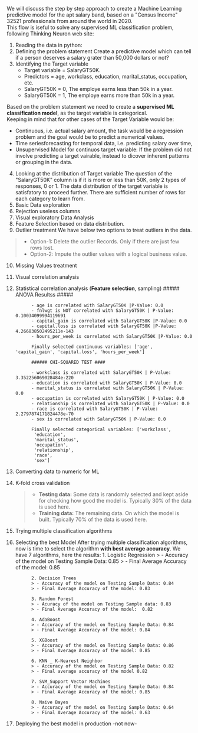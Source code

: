 We will discuss the step by step approach to create a Machine Learning predictive model for the apt salary band, based on a "Census Income" 32521 professionals from around the world in 2020.  
This flow is iseful to solve any supervised ML classification problem, following Thinking Neuron web site:  

1. Reading the data in python:
2. Defining the problem statement
Create a predictive model which can tell if a person deserves a salary grater than 50,000 dollars or not?
3. Identifying the Target variable
   * Target variable = SalaryGT50K.
   * Predictors =  age, workclass, education, marital_status, occupation, etc.
   * SalaryGT50K = 0, The employe earns less than 50k in a year.
   * SalaryGT50K = 1, The employe earns more than 50k in a year.  

Based on the problem statement we need to create a **supervised ML classification model**, as the target variable is categorical.  
Keeping in mind that for other cases of the Target Variable would be:  
- Continuous, i.e. actual salary amount, the task would be a regression problem and the goal would be to predict a numerical values.
- Time seriesforecasting for temporal data, i.e. predicting salary over time,
- Unsupervised Model for continuos target variable: If the problem did not involve predicting a target vairable, instead to dicover inherent patterns or grouping in the data. 

4. Looking at the distribution of Target variable
The question of the "SalaryGT50K" column is if it is more or less than 50K, only 2 types of responses, 0 or 1.
The data distribution of the target variable is satisfatory to proceed further. There are sufficient number of rows for each category to learn from.
5. Basic Data exploration
6. Rejection useless columns  
7. Visual exploratory Data Analysis
8. Feature Selection based on data distribution.
9. Outlier treatment
  We have below two options to treat outliers in the data.

 > - Option-1: Delete the outlier Records. Only if there are just few rows lost.
 > - Option-2: Impute the outlier values with a logical business value.
10. Missing Values treatment
11. Visual  correlation analysis
12. Statistical correlation analysis (**Feature selection**, sampling)
              ##### ANOVA Resultss ##### 
              
              - age is correlated with SalaryGT50K |P-Value: 0.0
              - fnlwgt is NOT correlated with SalaryGT50K | P-Value: 0.10034099994119691
              - capital_gain is correlated with SalaryGT50K |P-Value: 0.0
              - capital.loss is correlated with SalaryGT50K |P-Value: 4.266838502495211e-143
              - hours_per_week is correlated with SalaryGT50K |P-Value: 0.0
              
              Finally selected continuous variables: ['age', 'capital_gain', 'capital.loss', 'hours_per_week']
              
              ###### CHI-SQUARED TEST ####
              
              - workclass is correlated with SalaryGT50K | P-Value: 3.352256069028484e-220
              - education is correlated with SalaryGT50K | P-Value: 0.0
              - marital_status is correlated with SalaryGT50K | P-Value: 0.0
              - occupation is correlated with SalaryGT50K | P-Value: 0.0
              - relationship is correlated with SalaryGT50K | P-Value: 0.0
              - race is correlated with SalaryGT50K | P-Value: 2.2797874171824478e-70
              - sex is correlated with SalaryGT50K | P-Value: 0.0
              
              Finally selected categorical variables: ['workclass',
               'education',
               'marital_status',
               'occupation',
               'relationship',
               'race',
               'sex']

13. Converting data to numeric for ML
14. K-fold cross validation
    > - **Testing data:** Some data is randomly selected and kept aside for checking how good the model is. Typically 30% of the data is used here.  
    > - **Training data:** The remaining data. On which the model is built. Typically 70% of the data is used here.

15. Trying multiple classification algorithms
16. Selecting the best Model
    After trying multiple classification algorithms, now is time to select the algorithm **with best average accuracy**.
    We have 7 algorithms, here the results:
              1. Logistic Regression 
              > - Accuracy of the model on Testing Sample Data: 0.85
              > - Final Average Accuracy of the model: 0.85
              
              2. Decision Trees
              > - Accuracy of the model on Testing Sample Data: 0.84
              > - Final Average Accuracy of the model: 0.83
              
              3. Random Forest
              > - Acuracy of the model on Testing Sample data: 0.83
              > - Final Average Accuracy of the model:  0.82
                  
              4. AdaBoost
              > - Accuracy of the model on Testing Sample Data: 0.84
              > - Final Average Accuracy of the model: 0.84   
                  
              5. XGBoost 
              > - Accuracy of the model on Testing Sample Data: 0.86
              > - Final Average Accuracy of the model: 0.85
              
              6. KNN _ K-Nearest Neighbor
              > - Accuracy of the model on Testing Sample Data: 0.82
              > - Final average accuracy of the model 0.82
              
              7. SVM_Support Vector Machines
              > - Accuracy of the model on Testing Sample Data: 0.84
              > - Final Average Accuracy of the model: 0.85
                  
              8. Naive Bayes  
              > - Accuracy of the model on Testing Sample Data: 0.64
              > - Final Average Accuracy of the model: 0.63
    
17. Deploying the best model in production -not now- 

